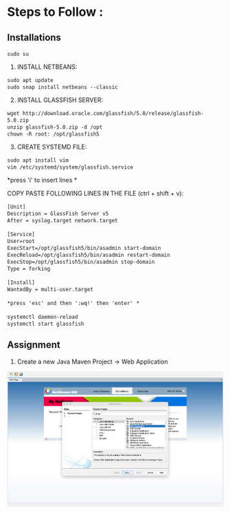 # Steps to Follow :

## Installations 

```
sudo su
```

1. INSTALL NETBEANS:

```
sudo apt update
sudo snap install netbeans --classic
```

2. INSTALL GLASSFISH SERVER:

```
wget http://download.oracle.com/glassfish/5.0/release/glassfish-5.0.zip
unzip glassfish-5.0.zip -d /opt
chown -R root: /opt/glassfish5
```

3. CREATE SYSTEMD FILE:

```
sudo apt install vim
vim /etc/systemd/system/glassfish.service
```
*press 'i' to insert lines *

COPY PASTE FOLLOWING LINES IN THE FILE (ctrl + shift + v):
```
[Unit]
Description = GlassFish Server v5
After = syslog.target network.target

[Service]
User=root
ExecStart=/opt/glassfish5/bin/asadmin start-domain
ExecReload=/opt/glassfish5/bin/asadmin restart-domain
ExecStop=/opt/glassfish5/bin/asadmin stop-domain
Type = forking

[Install]
WantedBy = multi-user.target

*press 'esc' and then ':wq!' then 'enter' *

systemctl daemon-reload
systemctl start glassfish
```
## Assignment

1. Create a new Java Maven Project -> Web Application
<img src="./Images/Screenshot 2023-05-28 at 4.22.28 PM.png"/>